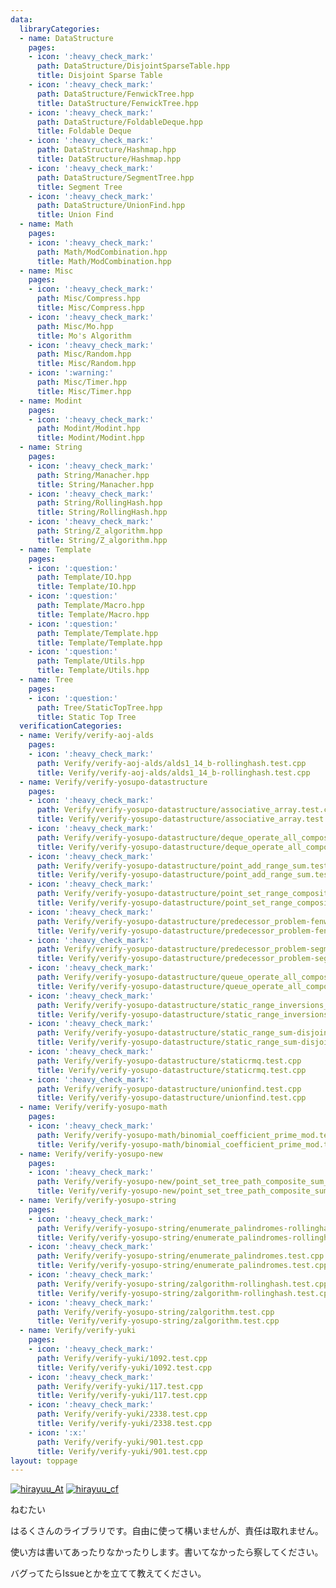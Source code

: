 ```yaml
---
data:
  libraryCategories:
  - name: DataStructure
    pages:
    - icon: ':heavy_check_mark:'
      path: DataStructure/DisjointSparseTable.hpp
      title: Disjoint Sparse Table
    - icon: ':heavy_check_mark:'
      path: DataStructure/FenwickTree.hpp
      title: DataStructure/FenwickTree.hpp
    - icon: ':heavy_check_mark:'
      path: DataStructure/FoldableDeque.hpp
      title: Foldable Deque
    - icon: ':heavy_check_mark:'
      path: DataStructure/Hashmap.hpp
      title: DataStructure/Hashmap.hpp
    - icon: ':heavy_check_mark:'
      path: DataStructure/SegmentTree.hpp
      title: Segment Tree
    - icon: ':heavy_check_mark:'
      path: DataStructure/UnionFind.hpp
      title: Union Find
  - name: Math
    pages:
    - icon: ':heavy_check_mark:'
      path: Math/ModCombination.hpp
      title: Math/ModCombination.hpp
  - name: Misc
    pages:
    - icon: ':heavy_check_mark:'
      path: Misc/Compress.hpp
      title: Misc/Compress.hpp
    - icon: ':heavy_check_mark:'
      path: Misc/Mo.hpp
      title: Mo's Algorithm
    - icon: ':heavy_check_mark:'
      path: Misc/Random.hpp
      title: Misc/Random.hpp
    - icon: ':warning:'
      path: Misc/Timer.hpp
      title: Misc/Timer.hpp
  - name: Modint
    pages:
    - icon: ':heavy_check_mark:'
      path: Modint/Modint.hpp
      title: Modint/Modint.hpp
  - name: String
    pages:
    - icon: ':heavy_check_mark:'
      path: String/Manacher.hpp
      title: String/Manacher.hpp
    - icon: ':heavy_check_mark:'
      path: String/RollingHash.hpp
      title: String/RollingHash.hpp
    - icon: ':heavy_check_mark:'
      path: String/Z_algorithm.hpp
      title: String/Z_algorithm.hpp
  - name: Template
    pages:
    - icon: ':question:'
      path: Template/IO.hpp
      title: Template/IO.hpp
    - icon: ':question:'
      path: Template/Macro.hpp
      title: Template/Macro.hpp
    - icon: ':question:'
      path: Template/Template.hpp
      title: Template/Template.hpp
    - icon: ':question:'
      path: Template/Utils.hpp
      title: Template/Utils.hpp
  - name: Tree
    pages:
    - icon: ':question:'
      path: Tree/StaticTopTree.hpp
      title: Static Top Tree
  verificationCategories:
  - name: Verify/verify-aoj-alds
    pages:
    - icon: ':heavy_check_mark:'
      path: Verify/verify-aoj-alds/alds1_14_b-rollinghash.test.cpp
      title: Verify/verify-aoj-alds/alds1_14_b-rollinghash.test.cpp
  - name: Verify/verify-yosupo-datastructure
    pages:
    - icon: ':heavy_check_mark:'
      path: Verify/verify-yosupo-datastructure/associative_array.test.cpp
      title: Verify/verify-yosupo-datastructure/associative_array.test.cpp
    - icon: ':heavy_check_mark:'
      path: Verify/verify-yosupo-datastructure/deque_operate_all_composite.test.cpp
      title: Verify/verify-yosupo-datastructure/deque_operate_all_composite.test.cpp
    - icon: ':heavy_check_mark:'
      path: Verify/verify-yosupo-datastructure/point_add_range_sum.test.cpp
      title: Verify/verify-yosupo-datastructure/point_add_range_sum.test.cpp
    - icon: ':heavy_check_mark:'
      path: Verify/verify-yosupo-datastructure/point_set_range_composite.test.cpp
      title: Verify/verify-yosupo-datastructure/point_set_range_composite.test.cpp
    - icon: ':heavy_check_mark:'
      path: Verify/verify-yosupo-datastructure/predecessor_problem-fenwick_tree.test.cpp
      title: Verify/verify-yosupo-datastructure/predecessor_problem-fenwick_tree.test.cpp
    - icon: ':heavy_check_mark:'
      path: Verify/verify-yosupo-datastructure/predecessor_problem-segment_tree.test.cpp
      title: Verify/verify-yosupo-datastructure/predecessor_problem-segment_tree.test.cpp
    - icon: ':heavy_check_mark:'
      path: Verify/verify-yosupo-datastructure/queue_operate_all_composite.test.cpp
      title: Verify/verify-yosupo-datastructure/queue_operate_all_composite.test.cpp
    - icon: ':heavy_check_mark:'
      path: Verify/verify-yosupo-datastructure/static_range_inversions_query-mo.test.cpp
      title: Verify/verify-yosupo-datastructure/static_range_inversions_query-mo.test.cpp
    - icon: ':heavy_check_mark:'
      path: Verify/verify-yosupo-datastructure/static_range_sum-disjoint_sparse_table.test.cpp
      title: Verify/verify-yosupo-datastructure/static_range_sum-disjoint_sparse_table.test.cpp
    - icon: ':heavy_check_mark:'
      path: Verify/verify-yosupo-datastructure/staticrmq.test.cpp
      title: Verify/verify-yosupo-datastructure/staticrmq.test.cpp
    - icon: ':heavy_check_mark:'
      path: Verify/verify-yosupo-datastructure/unionfind.test.cpp
      title: Verify/verify-yosupo-datastructure/unionfind.test.cpp
  - name: Verify/verify-yosupo-math
    pages:
    - icon: ':heavy_check_mark:'
      path: Verify/verify-yosupo-math/binomial_coefficient_prime_mod.test.cpp
      title: Verify/verify-yosupo-math/binomial_coefficient_prime_mod.test.cpp
  - name: Verify/verify-yosupo-new
    pages:
    - icon: ':heavy_check_mark:'
      path: Verify/verify-yosupo-new/point_set_tree_path_composite_sum_fixed_root.test.cpp
      title: Verify/verify-yosupo-new/point_set_tree_path_composite_sum_fixed_root.test.cpp
  - name: Verify/verify-yosupo-string
    pages:
    - icon: ':heavy_check_mark:'
      path: Verify/verify-yosupo-string/enumerate_palindromes-rollinghash.test.cpp
      title: Verify/verify-yosupo-string/enumerate_palindromes-rollinghash.test.cpp
    - icon: ':heavy_check_mark:'
      path: Verify/verify-yosupo-string/enumerate_palindromes.test.cpp
      title: Verify/verify-yosupo-string/enumerate_palindromes.test.cpp
    - icon: ':heavy_check_mark:'
      path: Verify/verify-yosupo-string/zalgorithm-rollinghash.test.cpp
      title: Verify/verify-yosupo-string/zalgorithm-rollinghash.test.cpp
    - icon: ':heavy_check_mark:'
      path: Verify/verify-yosupo-string/zalgorithm.test.cpp
      title: Verify/verify-yosupo-string/zalgorithm.test.cpp
  - name: Verify/verify-yuki
    pages:
    - icon: ':heavy_check_mark:'
      path: Verify/verify-yuki/1092.test.cpp
      title: Verify/verify-yuki/1092.test.cpp
    - icon: ':heavy_check_mark:'
      path: Verify/verify-yuki/117.test.cpp
      title: Verify/verify-yuki/117.test.cpp
    - icon: ':heavy_check_mark:'
      path: Verify/verify-yuki/2338.test.cpp
      title: Verify/verify-yuki/2338.test.cpp
    - icon: ':x:'
      path: Verify/verify-yuki/901.test.cpp
      title: Verify/verify-yuki/901.test.cpp
layout: toppage
---
```

[![hirayuu_At](https://img.shields.io/endpoint?url=https%3A%2F%2Fatcoder-badges.now.sh%2Fapi%2Fatcoder%2Fjson%2Fhirayuu_At)](https://atcoder.jp/users/hirayuu_At)
[![hirayuu_cf](https://img.shields.io/endpoint?url=https%3A%2F%2Fatcoder-badges.now.sh%2Fapi%2Fcodeforces%2Fjson%2Fhirayuu_cf)](https://codeforces.com/profile/hirayuu_cf)

ねむたい

はるくさんのライブラリです。自由に使って構いませんが、責任は取れません。

使い方は書いてあったりなかったりします。書いてなかったら察してください。

バグってたらIssueとかを立てて教えてください。
